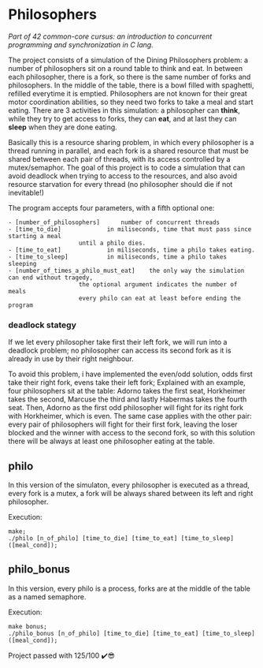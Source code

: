 # Philosophers

_Part of 42 common-core cursus: an introduction to concurrent programming and synchronization in C lang._

The project consists of a simulation of the Dining Philosophers problem: a number of philosophers
sit on a round table to think and eat. In between each philosopher, there is a fork, so there
is the same number of forks and philosophers. In the middle of the table, there is a bowl
filled with spaghetti, refilled everytime it is emptied. Philosophers are not known for their 
great motor coordination abilities, so they need two forks to take a meal and start eating.
There are 3 activities in this simulation: a philosopher can **think**, while they try to get
access to forks, they can **eat**, and at last they can **sleep** when they are done eating.

Basically this is a resource sharing problem, in which every philosopher is a thread running
in parallel, and each fork is a shared resource that must be shared between each pair of threads, 
with its access controlled by a mutex/semaphor.
The goal of this project is to code a simulation that can avoid deadlock when trying to access
to the resources, and also avoid resource starvation for every thread (no philosopher should
die if not inevitable!)

The program accepts four parameters, with a fifth optional one:
```
- [number_of_philosophers]		number of concurrent threads
- [time_to_die]				in miliseconds, time that must pass since starting a meal
					until a philo dies.
- [time_to_eat]				in miliseconds, time a philo takes eating.
- [time_to_sleep]			in miliseconds, time a philo takes sleeping
- [number_of_times_a_philo_must_eat]	the only way the simulation can end without tragedy,
					the optional argument indicates the number of meals
					every philo can eat at least before ending the program
```

### deadlock stategy

If we let every philosopher take first their left fork, we will run into a deadlock problem; no
philosopher can access its second fork as it is already in use by their right neighbour.

To avoid this problem, i have implemented the even/odd solution, odds first take their right fork,
evens take their left fork; 
Explained with an example, four philosophers sit at the table: Adorno takes the first seat, Horkheimer takes the second, Marcuse the third and lastly Habermas takes the fourth seat. Then, Adorno as the first odd philosopher will fight for its right fork with Horkheimer, which is even. The same case applies with the other pair: every pair of philosophers will fight for their first fork, leaving the loser blocked and the winner with access to the second fork, so with this solution there will be always at least one philosopher eating at the table.

## philo

In this version of the simulaton, every philosopher is executed as a thread, every fork is a mutex, a fork will be always shared between its left and right philosopher.

Execution:
```
make; 
./philo [n_of_philo] [time_to_die] [time_to_eat] [time_to_sleep] ([meal_cond]);
```
## philo_bonus

In this version, every philo is a process, forks are at the middle of the table as a named semaphore.

Execution:
```
make bonus;
./philo_bonus [n_of_philo] [time_to_die] [time_to_eat] [time_to_sleep] ([meal_cond]);
```
Project passed with 125/100 ✔️😎
